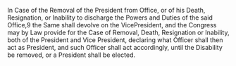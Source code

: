 In Case of the Removal of the President from Office, or of his Death, Resignation, or Inability to discharge the Powers and Duties of the said Office,9 the Same shall devolve on the VicePresident, and the Congress may by Law provide for the Case of Removal, Death, Resignation or Inability, both of the President and Vice President, declaring what Officer shall then act as President, and such Officer shall act accordingly, until the Disability be removed, or a President shall be elected.
